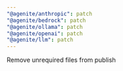 ```yaml
---
"@agenite/anthropic": patch
"@agenite/bedrock": patch
"@agenite/ollama": patch
"@agenite/openai": patch
"@agenite/llm": patch
---
```


Remove unrequired files from publish
